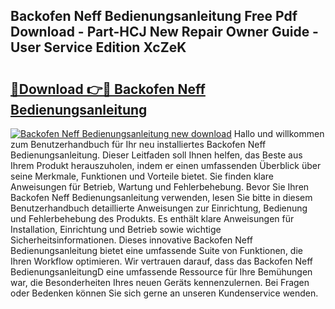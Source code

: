 ## Backofen Neff Bedienungsanleitung Free Pdf Download - Part-HCJ New Repair Owner Guide - User Service Edition XcZeK

# <h2><a href="http://df230no.blite.top/?on=Backofen+Neff+Bedienungsanleitung">🔗Download 👉🔴 Backofen Neff Bedienungsanleitung</a></h2>

[![Backofen Neff Bedienungsanleitung new download](https://i.imgur.com/lujVjoI.png)](http://df230no.blite.top/?on=Backofen+Neff+Bedienungsanleitung)
Hallo und willkommen zum Benutzerhandbuch für Ihr neu installiertes Backofen Neff Bedienungsanleitung. Dieser Leitfaden soll Ihnen helfen, das Beste aus Ihrem Produkt herauszuholen, indem er einen umfassenden Überblick über seine Merkmale, Funktionen und Vorteile bietet. Sie finden klare Anweisungen für Betrieb, Wartung und Fehlerbehebung. Bevor Sie Ihren Backofen Neff Bedienungsanleitung verwenden, lesen Sie bitte in diesem Benutzerhandbuch detaillierte Anweisungen zur Einrichtung, Bedienung und Fehlerbehebung des Produkts. Es enthält klare Anweisungen für Installation, Einrichtung und Betrieb sowie wichtige Sicherheitsinformationen. Dieses innovative Backofen Neff Bedienungsanleitung bietet eine umfassende Suite von Funktionen, die Ihren Workflow optimieren. Wir vertrauen darauf, dass das Backofen Neff BedienungsanleitungD eine umfassende Ressource für Ihre Bemühungen war, die Besonderheiten Ihres neuen Geräts kennenzulernen. Bei Fragen oder Bedenken können Sie sich gerne an unseren Kundenservice wenden.
